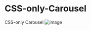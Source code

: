 # CSS-only-Carousel
CSS-only Carousel
![image](https://user-images.githubusercontent.com/82562025/212473566-21fa229f-9634-4510-8455-32db111b3ae0.png)
